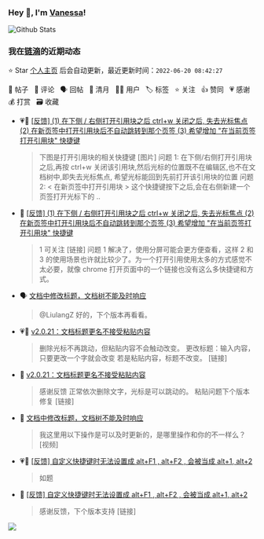 ### Hey 👋, I'm [Vanessa](http://vanessa.b3log.org/)!

![Github Stats](https://github-readme-stats.vercel.app/api?username=Vanessa219&show_icons=true)

<!--events start -->

### 我在[链滴](https://ld246.com)的近期动态

⭐️ Star [个人主页](https://github.com/Vanessa219/Vanessa219) 后会自动更新，最近更新时间：`2022-06-20 08:42:27`

📝 帖子 &nbsp; 💬 评论 &nbsp; 🗣 回帖 &nbsp; 🌙 清月 &nbsp; 👨‍💻 用户 &nbsp; 🏷️ 标签 &nbsp; ⭐️ 关注 &nbsp; 👍 赞同 &nbsp; 💗 感谢 &nbsp; 💰 打赏 &nbsp; 🗃 收藏

* 💗📝 [[反馈] (1) 在下侧 / 右侧打开引用块之后 ctrl+w 关闭之后, 失去光标焦点 (2) 在新页签中打开引用块后不自动跳转到那个页签 (3) 希望增加 "在当前页签打开引用块" 快捷键](https://ld246.com/article/1655602532593)

  > 下图是打开引用块的相关快捷键 [图片] 问题 1: 在下侧/右侧打开引用块之后,再按 ctrl+w 关闭该引用块,然后光标的位置既不在编辑区,也不在文档树中,即失去光标焦点, 希望光标能回到先前打开该引用块的位置 问题 2: &lt; 在新页签中打开引用块 &gt; 这个快捷键按下之后,会在右侧新建一个页签打开光标下的 ..
* 💬 [[反馈] (1) 在下侧 / 右侧打开引用块之后 ctrl+w 关闭之后, 失去光标焦点 (2) 在新页签中打开引用块后不自动跳转到那个页签 (3) 希望增加 "在当前页签打开引用块" 快捷键](https://ld246.com/article/1655602532593/comment/1655626788070#comments)

  > 1 可关注 [链接] 问题 1 解决了，使用分屏可能会更方便查看，这样 2 和 3 的使用场景也许就比较少了。为一个打开引用使用太多的方式感觉不太必要，就像 chrome 打开页面中的一个链接也没有这么多快捷键和方式。
* 🗣 [文档中修改标题，文档树不能及时响应](https://ld246.com/article/1655524436856/comment/1655563968982#comments)

  > @LiulangZ 好的，下个版本再看看。
* 💗📝 [v2.0.21：文档标题更名不接受粘贴内容](https://ld246.com/article/1655538904464)

  > 删除光标不再跳动，但粘贴内容不会触动改变。 更改标题：输入内容，只要更改一个字就会改变 若是粘贴内容，标题不改变。 [链接]
* 💬 [v2.0.21：文档标题更名不接受粘贴内容](https://ld246.com/article/1655538904464/comment/1655564160269#comments)

  > 感谢反馈 正常依次删除文字，光标是可以跳动的。 粘贴问题下个版本修复 [链接]
* 💬 [文档中修改标题，文档树不能及时响应](https://ld246.com/article/1655524436856/comment/1655563968982#comments)

  > 我这里用以下操作是可以及时更新的，是哪里操作和你的不一样么？ [视频]
* 💗📝 [[反馈] 自定义快捷键时无法设置成 alt+F1 , alt+F2 , 会被当成 alt+1, alt+2](https://ld246.com/article/1655391000923)

  > 如题
* 💬 [[反馈] 自定义快捷键时无法设置成 alt+F1 , alt+F2 , 会被当成 alt+1, alt+2](https://ld246.com/article/1655391000923/comment/1655554059634#comments)

  > 感谢反馈，下个版本支持 [链接]


<!--events end -->

<a title="Hits" target="_blank" href="https://github.com/Vanessa219/Vanessa219"><img src="https://hits.b3log.org/Vanessa219/Vanessa219.svg"></a>
